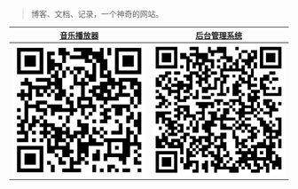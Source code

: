> 博客、文档、记录，一个神奇的网站。

|  [音乐播放器](http://ustbhuangyi.com/music/)  | [后台管理系统](http://panjiachen.github.io/vue-element-admin/#/login) |
| :-------------------------------------------: | :-------------------------------------------------------------------: |
| ![二维码-音乐播放器](./imgs/music-player.png) |         ![二维码-后台管理系统](./imgs/vue-element-admin.png)          |
